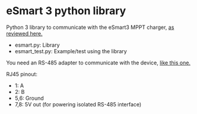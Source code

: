# eSmart 3 python library

Python 3 library to communicate with the eSmart3 MPPT charger, [as reviewed here.](http://skagmo.com/page.php?p=documents%2F04_esmart3_review)

* esmart.py: Library
* esmart_test.py: Example/test using the library

You need an RS-485 adapter to communicate with the device, [like this one.](https://www.aliexpress.com/item/USB-2-0-to-TTL-RS485-Serial-Converter-Adapter-FTDI-Module-FT232RL-SN75176-double-function-double/32687049767.html)

RJ45 pinout:
* 1: A
* 2: B
* 5,6: Ground
* 7,8: 5V out (for powering isolated RS-485 interface)
